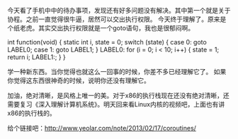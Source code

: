 今天看了手机中中的待办事项，发现还有好多问题没有解决。其中第一个就是关于协程。之前一直觉得很牛逼，居然可以交出执行权限。
今天终于理解了。原来是个纸老虎。其实交出执行权限就是一个goto语句，我也是很郁闷啊。

int function(void) {
     static int i, state = 0;
     switch (state) {
     case 0: goto LABEL0;
     case 1: goto LABEL1;
     }
LABEL0:
     for (i = 0; i < 10; i++) {
	  state = 1;
	  return i;
     LABEL1:;
     }
}

学一种新东西。当你觉得也就这么一回事的时候，你差不多已经理解它了。
如果你觉得这东西很神奇的时候，说明你还没有理解它。

加油，绝对清晰，是风格上唯一的美。对于x86的执行栈现在还没有绝对清晰，还需要复习《深入理解计算机系统》。明天回来看Linux内核的视频吧，上面也有讲x86的执行栈的。

给个链接吧：http://www.yeolar.com/note/2013/02/17/coroutines/